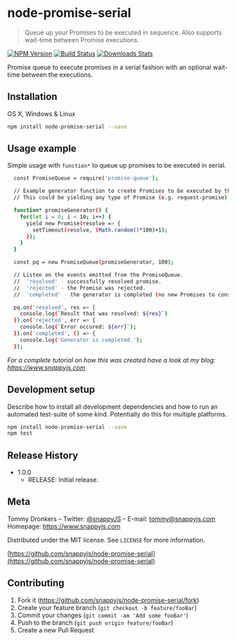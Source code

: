# node-promise-serial
> Queue up your Promises to be executed in sequence. Also supports wait-time between Promise executions.

[![NPM Version][npm-image]][npm-url]
[![Build Status][travis-image]][travis-url]
[![Downloads Stats][npm-downloads]][npm-url]

Promise queue to execute promises in a serial fashion with an optional wait-time between the executions.

## Installation

OS X, Windows & Linux

```sh
npm install node-promise-serial --save
```

## Usage example

Simple usage with `function*` to queue up promises to be executed in serial.
```sh
  const PromiseQueue = require('promise-queue');

  // Example generator function to create Promises to be executed by the queue.
  // This could be yielding any type of Promise (e.g. request-promise)

  function* promiseGenerator() {
    for(let i = 0; i < 10; i++) {
      yield new Promise(resolve => {
        setTimeout(resolve, (Math.random()*100)+1);
      });
    }
  }

  const pq = new PromiseQueue(promiseGenerator, 100);

  // Listen on the events emitted from the PromiseQueue.
  //  'resolved' - successfully resolved promise.
  //  'rejected' - the Promise was rejected.
  //  'completed' - the generator is completed (no new Promises to consume)

  pq.on('resolved', res => {
    console.log(`Result that was resolved: ${res}`)
  }).on('rejected', err => {
    console.log(`Error occured: ${err}`);
  }).on('completed', () => {
    console.log('Generator is completed.');
  });  


```

_For a complete tutorial on how this was created have a look at my blog: https://www.snappyjs.com_

## Development setup

Describe how to install all development dependencies and how to run an automated test-suite of some kind. Potentially do this for multiple platforms.

```sh
npm install node-promise-serial --save
npm test
```

## Release History

* 1.0.0
    * RELEASE: Initial release.

## Meta

Tommy Dronkers –
Twitter: [@snappyJS](https://twitter.com/snappyjs) –
E-mail: tommy@snappyjs.com
Homepage: https://www.snappyjs.com

Distributed under the MIT license. See ``LICENSE`` for more information.

[https://github.com/snappyjs/node-promise-serial](https://github.com/snappyjs/node-promise-serial)

## Contributing

1. Fork it (<https://github.com/snappyjs/node-promise-serial/fork>)
2. Create your feature branch (`git checkout -b feature/fooBar`)
3. Commit your changes (`git commit -am 'Add some fooBar'`)
4. Push to the branch (`git push origin feature/fooBar`)
5. Create a new Pull Request

<!-- Markdown link & img dfn's -->
[npm-image]:
[![node](https://img.shields.io/node/v/passport.svg)](https://www.npmjs.com/package/express)

[npm-url]: https://npmjs.org/package/datadog-metrics
[npm-downloads]: https://img.shields.io/npm/dm/datadog-metrics.svg?style=flat-square
[travis-image]: https://img.shields.io/travis/dbader/node-datadog-metrics/master.svg?style=flat-square
[travis-url]: https://travis-ci.org/dbader/node-datadog-metrics
[wiki]: https://github.com/yourname/yourproject/wiki
